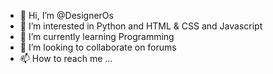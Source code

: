 - 👋 Hi, I’m @DesignerOs
- 👀 I’m interested in Python and HTML & CSS and Javascript
- 🌱 I’m currently learning Programming
- 💞️ I’m looking to collaborate on forums
- 📫 How to reach me ...

<!---
DesignerOs/DesignerOs is a ✨ special ✨ repository because its `README.md` (this file) appears on your GitHub profile.
You can click the Preview link to take a look at your changes.
--->
